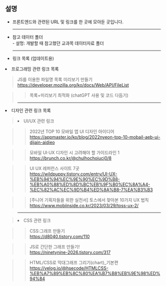 ## 설명
<ul>
  <li>프론트엔드와 관련된 URL 및 링크를 한 곳에 모아둔 곳입니다.</li>
  <hr />
  <li> 참고 데이터 폴더</li>
  - 설멍: 개발할 때 참고했던 교과목 데이터자료 폴더
  <hr />
  <li>링크 목록 (업데이트용)</li>
</ul> 

<li>프로그래밍 관련 링크 목록</li>

> JS를 이용한 파일명 목록 미리보기 만들기
>https://developer.mozilla.org/ko/docs/Web/API/FileList

>> 목록+미리보기 최적화 (chatGPT 사용 및 코드 다듬기)
><hr />

<li>디자인 관련 링크 목록</li>

> <li>UI/UX 관련 링크</li>
 
>> 2022년 TOP 10 모바일 앱 UI 디자인 아이디어 <br>
>> https://appmaster.io/ko/blog/2022nyeon-top-10-mobail-aeb-ui-dijain-aidieo

>> 모바일 UI·UX 디자인 시 고려해야 할 가이드라인 1 <br>
>> https://brunch.co.kr/@chulhochoiucj0/8

>> UI UX 레퍼런스 사이트 7곳 <br>
>> https://wildpuppy.tistory.com/entry/UI-UX-%EB%94%94%EC%9E%90%EC%9D%B8-%EB%A0%88%ED%8D%BC%EB%9F%B0%EC%8A%A4-%EC%82%AC%EC%9D%B4%ED%8A%B8-7%EA%B3%B3

>> [주니어 기획자들을 위한 실전서] 토스에서 찾아본 10가지 UX 법칙 <br>
>> https://www.mobiinside.co.kr/2023/03/29/toss-ux-2/

><hr />

> <li>CSS 관련 링크</li>

>> CSS:그래프 만들기 <br>
>> https://d8040.tistory.com/110

>> JS로 간단한 그래프 만들기! <br>
>> https://ninetynine-2026.tistory.com/317

>>  HTML/CSS로 막대그래프 그리기(chart)_기본편 <br>
>> https://velog.io/@hsecode/HTMLCSS-%EB%A7%89%EB%8C%80%EA%B7%B8%EB%9E%98%ED%94%84



